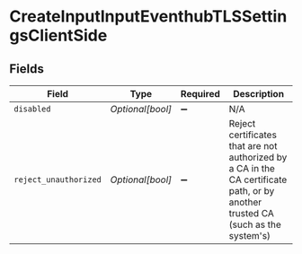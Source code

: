 # CreateInputInputEventhubTLSSettingsClientSide


## Fields

| Field                                                                                                                           | Type                                                                                                                            | Required                                                                                                                        | Description                                                                                                                     |
| ------------------------------------------------------------------------------------------------------------------------------- | ------------------------------------------------------------------------------------------------------------------------------- | ------------------------------------------------------------------------------------------------------------------------------- | ------------------------------------------------------------------------------------------------------------------------------- |
| `disabled`                                                                                                                      | *Optional[bool]*                                                                                                                | :heavy_minus_sign:                                                                                                              | N/A                                                                                                                             |
| `reject_unauthorized`                                                                                                           | *Optional[bool]*                                                                                                                | :heavy_minus_sign:                                                                                                              | Reject certificates that are not authorized by a CA in the CA certificate path, or by another trusted CA (such as the system's) |